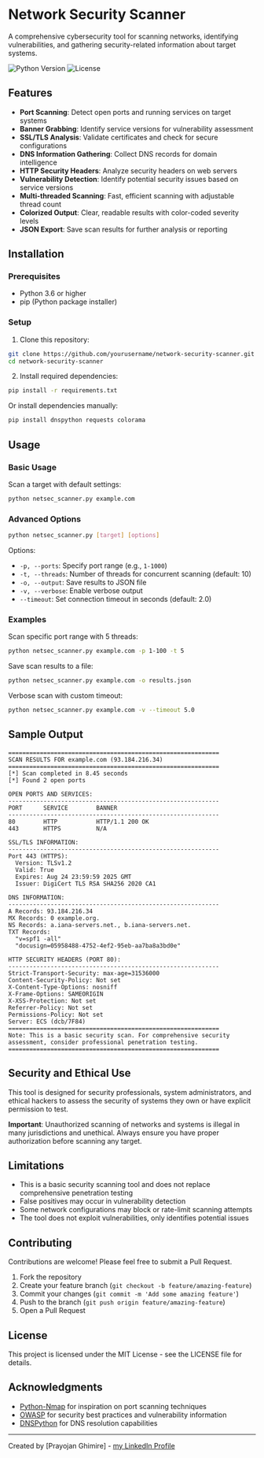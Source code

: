 # Network Security Scanner

A comprehensive cybersecurity tool for scanning networks, identifying vulnerabilities, and gathering security-related information about target systems.

![Python Version](https://img.shields.io/badge/python-3.6+-blue.svg)
![License](https://img.shields.io/badge/license-MIT-green.svg)

## Features

- **Port Scanning**: Detect open ports and running services on target systems
- **Banner Grabbing**: Identify service versions for vulnerability assessment
- **SSL/TLS Analysis**: Validate certificates and check for secure configurations
- **DNS Information Gathering**: Collect DNS records for domain intelligence
- **HTTP Security Headers**: Analyze security headers on web servers
- **Vulnerability Detection**: Identify potential security issues based on service versions
- **Multi-threaded Scanning**: Fast, efficient scanning with adjustable thread count
- **Colorized Output**: Clear, readable results with color-coded severity levels
- **JSON Export**: Save scan results for further analysis or reporting

## Installation

### Prerequisites

- Python 3.6 or higher
- pip (Python package installer)

### Setup

1. Clone this repository:

```bash
git clone https://github.com/yourusername/network-security-scanner.git
cd network-security-scanner
```

2. Install required dependencies:

```bash
pip install -r requirements.txt
```

Or install dependencies manually:

```bash
pip install dnspython requests colorama
```

## Usage

### Basic Usage

Scan a target with default settings:

```bash
python netsec_scanner.py example.com
```

### Advanced Options

```bash
python netsec_scanner.py [target] [options]
```

Options:

- `-p, --ports`: Specify port range (e.g., `1-1000`)
- `-t, --threads`: Number of threads for concurrent scanning (default: 10)
- `-o, --output`: Save results to JSON file
- `-v, --verbose`: Enable verbose output
- `--timeout`: Set connection timeout in seconds (default: 2.0)

### Examples

Scan specific port range with 5 threads:

```bash
python netsec_scanner.py example.com -p 1-100 -t 5
```

Save scan results to a file:

```bash
python netsec_scanner.py example.com -o results.json
```

Verbose scan with custom timeout:

```bash
python netsec_scanner.py example.com -v --timeout 5.0
```

## Sample Output

```
============================================================
SCAN RESULTS FOR example.com (93.184.216.34)
============================================================
[*] Scan completed in 8.45 seconds
[*] Found 2 open ports

OPEN PORTS AND SERVICES:
------------------------------------------------------------
PORT      SERVICE        BANNER
------------------------------------------------------------
80        HTTP           HTTP/1.1 200 OK
443       HTTPS          N/A

SSL/TLS INFORMATION:
------------------------------------------------------------
Port 443 (HTTPS):
  Version: TLSv1.2
  Valid: True
  Expires: Aug 24 23:59:59 2025 GMT
  Issuer: DigiCert TLS RSA SHA256 2020 CA1

DNS INFORMATION:
------------------------------------------------------------
A Records: 93.184.216.34
MX Records: 0 example.org.
NS Records: a.iana-servers.net., b.iana-servers.net.
TXT Records:
  "v=spf1 -all"
  "docusign=05958488-4752-4ef2-95eb-aa7ba8a3bd0e"

HTTP SECURITY HEADERS (PORT 80):
------------------------------------------------------------
Strict-Transport-Security: max-age=31536000
Content-Security-Policy: Not set
X-Content-Type-Options: nosniff
X-Frame-Options: SAMEORIGIN
X-XSS-Protection: Not set
Referrer-Policy: Not set
Permissions-Policy: Not set
Server: ECS (dcb/7F84)
============================================================
Note: This is a basic security scan. For comprehensive security assessment, consider professional penetration testing.
============================================================
```

## Security and Ethical Use

This tool is designed for security professionals, system administrators, and ethical hackers to assess the security of systems they own or have explicit permission to test.

**Important**: Unauthorized scanning of networks and systems is illegal in many jurisdictions and unethical. Always ensure you have proper authorization before scanning any target.

## Limitations

- This is a basic security scanning tool and does not replace comprehensive penetration testing
- False positives may occur in vulnerability detection
- Some network configurations may block or rate-limit scanning attempts
- The tool does not exploit vulnerabilities, only identifies potential issues

## Contributing

Contributions are welcome! Please feel free to submit a Pull Request.

1. Fork the repository
2. Create your feature branch (`git checkout -b feature/amazing-feature`)
3. Commit your changes (`git commit -m 'Add some amazing feature'`)
4. Push to the branch (`git push origin feature/amazing-feature`)
5. Open a Pull Request

## License

This project is licensed under the MIT License - see the LICENSE file for details.

## Acknowledgments

- [Python-Nmap](https://pypi.org/project/python-nmap/) for inspiration on port scanning techniques
- [OWASP](https://owasp.org/) for security best practices and vulnerability information
- [DNSPython](https://www.dnspython.org/) for DNS resolution capabilities

---

Created by [Prayojan Ghimire] - [my LinkedIn Profile](https://www.linkedin.com/in/prayojan-ghimire-09175733b/)
